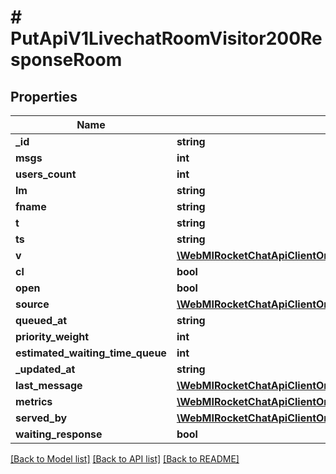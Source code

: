 # # PutApiV1LivechatRoomVisitor200ResponseRoom

## Properties

Name | Type | Description | Notes
------------ | ------------- | ------------- | -------------
**_id** | **string** |  | [optional]
**msgs** | **int** |  | [optional]
**users_count** | **int** |  | [optional]
**lm** | **string** |  | [optional]
**fname** | **string** |  | [optional]
**t** | **string** |  | [optional]
**ts** | **string** |  | [optional]
**v** | [**\WebMIRocketChatApiClientOmnichannelApi\Model\GetApiV1LivechatRoom200ResponseRoomV**](GetApiV1LivechatRoom200ResponseRoomV.md) |  | [optional]
**cl** | **bool** |  | [optional]
**open** | **bool** |  | [optional]
**source** | [**\WebMIRocketChatApiClientOmnichannelApi\Model\PutApiV1LivechatRoomVisitor200ResponseRoomSource**](PutApiV1LivechatRoomVisitor200ResponseRoomSource.md) |  | [optional]
**queued_at** | **string** |  | [optional]
**priority_weight** | **int** |  | [optional]
**estimated_waiting_time_queue** | **int** |  | [optional]
**_updated_at** | **string** |  | [optional]
**last_message** | [**\WebMIRocketChatApiClientOmnichannelApi\Model\PutApiV1LivechatRoomVisitor200ResponseRoomLastMessage**](PutApiV1LivechatRoomVisitor200ResponseRoomLastMessage.md) |  | [optional]
**metrics** | [**\WebMIRocketChatApiClientOmnichannelApi\Model\GetApiV1LivechatRoom200ResponseRoomMetrics**](GetApiV1LivechatRoom200ResponseRoomMetrics.md) |  | [optional]
**served_by** | [**\WebMIRocketChatApiClientOmnichannelApi\Model\GetApiV1LivechatRooms200ResponseRoomsInnerServedBy**](GetApiV1LivechatRooms200ResponseRoomsInnerServedBy.md) |  | [optional]
**waiting_response** | **bool** |  | [optional]

[[Back to Model list]](../../README.md#models) [[Back to API list]](../../README.md#endpoints) [[Back to README]](../../README.md)
